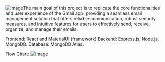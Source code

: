 ![image](https://github.com/Varinderpal14/Gmail_Clone/assets/101448819/67fb5f8f-d1aa-4e9d-8c9a-2c591298c76e)The main goal of this project is to replicate the core functionalities and user 
experience of the Gmail app, providing a seamless email management solution 
that offers reliable communication, robust security measures, and intuitive 
features for users to effectively send, receive, organize, and manage their emails.

Frontend: React and MaterialUI (framework)
Backend: Express.js, Node.js, MongoDB.
Database: MongoDB Atlas.

Flow Chart:
![image](https://github.com/Varinderpal14/Gmail_Clone/assets/101448819/cecae6bf-8934-4132-a81a-2188c3492c81)

